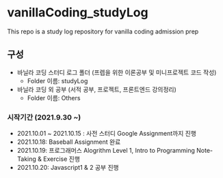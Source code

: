 # vanillaCoding_studyLog

This repo is a study log repository for vanilla coding admission prep

## 구성

- 바닐라 코딩 스터디 로그 폴더 (프렙을 위한 이론공부 및 미니프로젝트 코드 작성)
  - Folder 이름: studyLog
- 바닐라 코딩 외 공부 (서적 공부, 프로젝트, 프론트엔드 강의정리)
  - Folder 이름: Others

### 시작기간 (2021.9.30 ~)

- 2021.10.01 ~ 2021.10.15 : 사전 스터디 Google Assignment까지 진행
- 2021.10.18: Baseball Assignment 완료
- 2021.10.19: 프로그래머스 Alogrithm Level 1, Intro to Programming Note-Taking & Exercise 진행
- 2021.10.20: Javascript1 & 2 공부 진행
